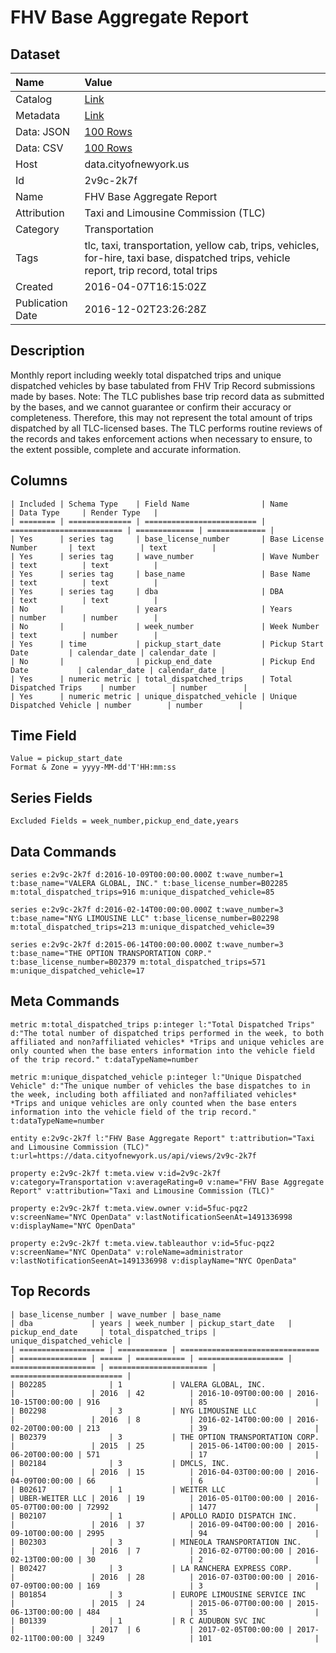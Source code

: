 # FHV Base Aggregate Report

## Dataset

| Name | Value |
| :--- | :---- |
| Catalog | [Link](https://catalog.data.gov/dataset/fhv-base-aggregate-report) |
| Metadata | [Link](https://data.cityofnewyork.us/api/views/2v9c-2k7f) |
| Data: JSON | [100 Rows](https://data.cityofnewyork.us/api/views/2v9c-2k7f/rows.json?max_rows=100) |
| Data: CSV | [100 Rows](https://data.cityofnewyork.us/api/views/2v9c-2k7f/rows.csv?max_rows=100) |
| Host | data.cityofnewyork.us |
| Id | 2v9c-2k7f |
| Name | FHV Base Aggregate Report |
| Attribution | Taxi and Limousine Commission (TLC) |
| Category | Transportation |
| Tags | tlc, taxi, transportation, yellow cab, trips, vehicles, for-hire, taxi base, dispatched trips, vehicle report, trip record, total trips |
| Created | 2016-04-07T16:15:02Z |
| Publication Date | 2016-12-02T23:26:28Z |

## Description

Monthly report including weekly total dispatched trips and unique dispatched vehicles by base tabulated from FHV Trip Record submissions made by bases. Note: The TLC publishes base trip record data as submitted by the bases, and we cannot guarantee or confirm their accuracy or completeness. Therefore, this may not represent the total amount of trips dispatched by all TLC-licensed bases. The TLC performs routine reviews of the records and takes enforcement actions when necessary to ensure, to the extent possible, complete and accurate information.

## Columns

```ls
| Included | Schema Type    | Field Name                | Name                      | Data Type     | Render Type   |
| ======== | ============== | ========================= | ========================= | ============= | ============= |
| Yes      | series tag     | base_license_number       | Base License Number       | text          | text          |
| Yes      | series tag     | wave_number               | Wave Number               | text          | text          |
| Yes      | series tag     | base_name                 | Base Name                 | text          | text          |
| Yes      | series tag     | dba                       | DBA                       | text          | text          |
| No       |                | years                     | Years                     | number        | number        |
| No       |                | week_number               | Week Number               | text          | number        |
| Yes      | time           | pickup_start_date         | Pickup Start Date         | calendar_date | calendar_date |
| No       |                | pickup_end_date           | Pickup End Date           | calendar_date | calendar_date |
| Yes      | numeric metric | total_dispatched_trips    | Total Dispatched Trips    | number        | number        |
| Yes      | numeric metric | unique_dispatched_vehicle | Unique Dispatched Vehicle | number        | number        |
```

## Time Field

```ls
Value = pickup_start_date
Format & Zone = yyyy-MM-dd'T'HH:mm:ss
```

## Series Fields

```ls
Excluded Fields = week_number,pickup_end_date,years
```

## Data Commands

```ls
series e:2v9c-2k7f d:2016-10-09T00:00:00.000Z t:wave_number=1 t:base_name="VALERA GLOBAL, INC." t:base_license_number=B02285 m:total_dispatched_trips=916 m:unique_dispatched_vehicle=85

series e:2v9c-2k7f d:2016-02-14T00:00:00.000Z t:wave_number=3 t:base_name="NYG LIMOUSINE LLC" t:base_license_number=B02298 m:total_dispatched_trips=213 m:unique_dispatched_vehicle=39

series e:2v9c-2k7f d:2015-06-14T00:00:00.000Z t:wave_number=3 t:base_name="THE OPTION TRANSPORTATION CORP." t:base_license_number=B02379 m:total_dispatched_trips=571 m:unique_dispatched_vehicle=17
```

## Meta Commands

```ls
metric m:total_dispatched_trips p:integer l:"Total Dispatched Trips" d:"The total number of dispatched trips performed in the week, to both affiliated and non?affiliated vehicles* *Trips and unique vehicles are only counted when the base enters information into the vehicle field of the trip record." t:dataTypeName=number

metric m:unique_dispatched_vehicle p:integer l:"Unique Dispatched Vehicle" d:"The unique number of vehicles the base dispatches to in the week, including both affiliated and non?affiliated vehicles* *Trips and unique vehicles are only counted when the base enters information into the vehicle field of the trip record." t:dataTypeName=number

entity e:2v9c-2k7f l:"FHV Base Aggregate Report" t:attribution="Taxi and Limousine Commission (TLC)" t:url=https://data.cityofnewyork.us/api/views/2v9c-2k7f

property e:2v9c-2k7f t:meta.view v:id=2v9c-2k7f v:category=Transportation v:averageRating=0 v:name="FHV Base Aggregate Report" v:attribution="Taxi and Limousine Commission (TLC)"

property e:2v9c-2k7f t:meta.view.owner v:id=5fuc-pqz2 v:screenName="NYC OpenData" v:lastNotificationSeenAt=1491336998 v:displayName="NYC OpenData"

property e:2v9c-2k7f t:meta.view.tableauthor v:id=5fuc-pqz2 v:screenName="NYC OpenData" v:roleName=administrator v:lastNotificationSeenAt=1491336998 v:displayName="NYC OpenData"
```

## Top Records

```ls
| base_license_number | wave_number | base_name                       | dba             | years | week_number | pickup_start_date   | pickup_end_date     | total_dispatched_trips | unique_dispatched_vehicle | 
| =================== | =========== | =============================== | =============== | ===== | =========== | =================== | =================== | ====================== | ========================= | 
| B02285              | 1           | VALERA GLOBAL, INC.             |                 | 2016  | 42          | 2016-10-09T00:00:00 | 2016-10-15T00:00:00 | 916                    | 85                        | 
| B02298              | 3           | NYG LIMOUSINE LLC               |                 | 2016  | 8           | 2016-02-14T00:00:00 | 2016-02-20T00:00:00 | 213                    | 39                        | 
| B02379              | 3           | THE OPTION TRANSPORTATION CORP. |                 | 2015  | 25          | 2015-06-14T00:00:00 | 2015-06-20T00:00:00 | 571                    | 17                        | 
| B02184              | 3           | DMCLS, INC.                     |                 | 2016  | 15          | 2016-04-03T00:00:00 | 2016-04-09T00:00:00 | 66                     | 6                         | 
| B02617              | 1           | WEITER LLC                      | UBER-WEITER LLC | 2016  | 19          | 2016-05-01T00:00:00 | 2016-05-07T00:00:00 | 72992                  | 1477                      | 
| B02107              | 1           | APOLLO RADIO DISPATCH INC.      |                 | 2016  | 37          | 2016-09-04T00:00:00 | 2016-09-10T00:00:00 | 2995                   | 94                        | 
| B02303              | 3           | MINEOLA TRANSPORTATION INC.     |                 | 2016  | 7           | 2016-02-07T00:00:00 | 2016-02-13T00:00:00 | 30                     | 2                         | 
| B02427              | 3           | LA RANCHERA EXPRESS CORP.       |                 | 2016  | 28          | 2016-07-03T00:00:00 | 2016-07-09T00:00:00 | 169                    | 3                         | 
| B01854              | 3           | EUROPE LIMOUSINE SERVICE INC    |                 | 2015  | 24          | 2015-06-07T00:00:00 | 2015-06-13T00:00:00 | 484                    | 35                        | 
| B01339              | 1           | R C AUDUBON SVC INC             |                 | 2017  | 6           | 2017-02-05T00:00:00 | 2017-02-11T00:00:00 | 3249                   | 101                       | 
```
